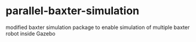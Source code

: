 # parallel-baxter-simulation
modified baxter simulation package to enable simulation of multiple baxter robot inside Gazebo
